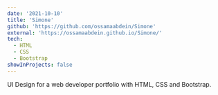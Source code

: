 ```yaml
---
date: '2021-10-10'
title: 'Simone'
github: 'https://github.com/ossamaabdein/Simone'
external: 'https://ossamaabdein.github.io/Simone/'
tech:
  - HTML
  - CSS
  - Bootstrap
showInProjects: false
---
```


UI Design for a web developer portfolio with HTML, CSS and Bootstrap.
